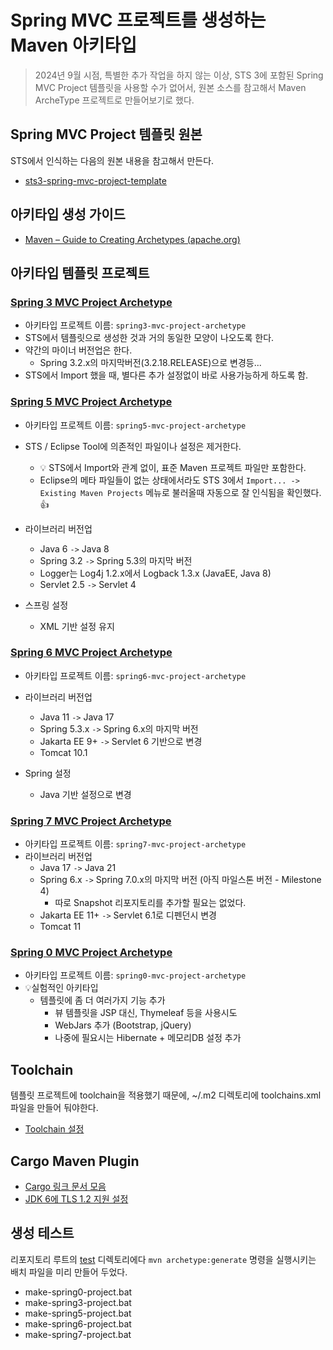 # Spring MVC 프로젝트를 생성하는 Maven 아키타입

> 2024년 9월 시점, 특별한 추가 작업을 하지 않는 이상, STS 3에 포함된 Spring MVC Project 템플릿을 사용할 수가 없어서, 원본 소스를 참고해서 Maven ArcheType 프로젝트로 만들어보기로 했다.



## Spring MVC Project 템플릿 원본

STS에서 인식하는 다음의 원본 내용을 참고해서 만든다.

* [sts3-spring-mvc-project-template](sts3-spring-mvc-project-template)



## 아키타입 생성 가이드

* [Maven – Guide to Creating Archetypes (apache.org)](https://maven.apache.org/guides/mini/guide-creating-archetypes.html)



## 아키타입 템플릿 프로젝트

### [Spring 3 MVC Project Archetype](./archetypes/spring3-mvc-project-archetype)

* 아키타입 프로젝트 이름: `spring3-mvc-project-archetype`
* STS에서 템플릿으로 생성한 것과 거의 동일한 모양이 나오도록 한다.
* 약간의 마이너 버전업은 한다. 
  * Spring 3.2.x의 마지막버전(3.2.18.RELEASE)으로 변경등...
* STS에서 Import 했을 때, 별다른 추가 설정없이 바로 사용가능하게 하도록 함.




### [Spring 5 MVC Project Archetype](./archetypes/spring5-mvc-project-archetype)

* 아키타입 프로젝트 이름: `spring5-mvc-project-archetype`

* STS / Eclipse Tool에 의존적인 파일이나 설정은 제거한다.

  * 💡 STS에서 Import와 관계 없이, 표준 Maven 프로젝트 파일만 포함한다.
  * Eclipse의 메타 파일들이 없는 상태에서라도 STS 3에서 `Import... -> Existing Maven Projects` 메뉴로 불러올때 자동으로 잘 인식됨을 확인했다. 👍

* 라이브러리 버전업
  * Java 6 `->` Java 8
  * Spring 3.2 `->` Spring 5.3의 마지막 버전
  * Logger는 Log4j 1.2.x에서 Logback 1.3.x (JavaEE, Java 8)
  * Servlet 2.5 `->` Servlet 4

* 스프링 설정
  * XML 기반 설정 유지




### [Spring 6 MVC Project Archetype](./archetypes/spring6-mvc-project-archetype)

* 아키타입 프로젝트 이름: `spring6-mvc-project-archetype`
* 라이브러리 버전업
  * Java 11 `->` Java 17
  * Spring 5.3.x `->` Spring 6.x의 마지막 버전
  * Jakarta EE 9+ `->` Servlet 6 기반으로 변경
  * Tomcat 10.1
  
* Spring 설정
  * Java 기반 설정으로 변경


### [Spring 7 MVC Project Archetype](./archetypes/spring7-mvc-project-archetype)

* 아키타입 프로젝트 이름: `spring7-mvc-project-archetype`
* 라이브러리 버전업
  * Java 17 `->` Java 21
  * Spring 6.x `->` Spring 7.0.x의 마지막 버전 (아직 마일스톤 버전 - Milestone 4)
    * 따로 Snapshot 리포지토리를 추가할 필요는 없었다.
  * Jakarta EE 11+ `->` Servlet 6.1로 디펜던시 변경
  * Tomcat 11



### [Spring 0 MVC Project Archetype](./archetypes/spring7-mvc-project-archetype)

* 아키타입 프로젝트 이름: `spring0-mvc-project-archetype`
* 💡실험적인 아키타입
  * 템플릿에 좀 더 여러가지 기능 추가
    * 뷰 템플릿을 JSP 대신, Thymeleaf 등을 사용시도
    * WebJars 추가 (Bootstrap, jQuery)
    * 나중에 필요시는 Hibernate + 메모리DB 설정 추가



## Toolchain

템플릿 프로젝트에 toolchain을 적용했기 때문에, ~/.m2 디렉토리에 toolchains.xml 파일을 만들어 둬야한다.

* [Toolchain 설정](docs/toolchain-setting.md)



## Cargo Maven Plugin

* [Cargo 링크 문서 모음](docs/cargo-link-docs.md)
* [JDK 6에 TLS 1.2 지원 설정](docs/configuring-tls1.2-support-in-jdk6.md)




## 생성 테스트

리포지토리 루트의 [test](test) 디렉토리에다 `mvn archetype:generate` 명령을 실행시키는 배치 파일을 미리 만들어 두었다.

* make-spring0-project.bat
* make-spring3-project.bat
* make-spring5-project.bat
* make-spring6-project.bat
* make-spring7-project.bat
